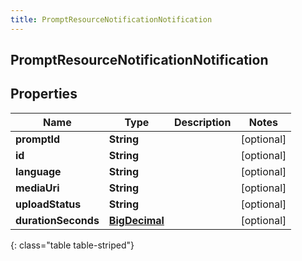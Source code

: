 ```yaml
---
title: PromptResourceNotificationNotification
---
```

## PromptResourceNotificationNotification


## Properties

| Name | Type | Description | Notes |
| ------------ | ------------- | ------------- | ------------- |
| **promptId** | **String** |  |  [optional] |
| **id** | **String** |  |  [optional] |
| **language** | **String** |  |  [optional] |
| **mediaUri** | **String** |  |  [optional] |
| **uploadStatus** | **String** |  |  [optional] |
| **durationSeconds** | [**BigDecimal**](BigDecimal.html) |  |  [optional] |
{: class="table table-striped"}



